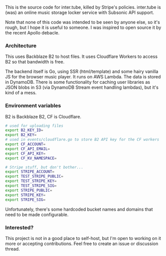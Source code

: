 This is the source code for inter.tube, killed by Stripe's policies. inter.tube is (was) an online music storage locker service with Subsonic API support.

Note that none of this code was intended to be seen by anyone else, so it's rough, but I hope it is useful to someone. I was inspired to open source it by the recent Apollo debacle.

### Architecture

This uses Backblaze B2 to host files. It uses Cloudflare Workers to access B2 so that bandwidth is free.

The backend itself is Go, using SSR (html/template) and some hairy vanilla JS for the browser music player. It runs on AWS Lambda. The data is stored in DynamoDB. There is some functionality for caching user libraries as JSON blobs in S3 (via DynamoDB Stream event handling lambdas), but it's kind of a mess.

### Environment variables

B2 is Backblaze B2, CF is Cloudflare.

```bash
# used for uploading files
export B2_KEY_ID=
export B2_KEY=
# used in events/cloudflare.go to store B2 API key for the CF workers
export CF_ACCOUNT=
export CF_API_EMAIL=
export CF_API_KEY=
export CF_KV_NAMESPACE=

# Stripe stuff, but don't bother...
export STRIPE_ACCOUNT=
export TEST_STRIPE_PUBLIC=
export TEST_STRIPE_KEY=
export TEST_STRIPE_SIG=
export STRIPE_PUBLIC=
export STRIPE_KEY=
export STRIPE_SIG=
```

Unfortunately, there's some hardcoded bucket names and domains that need to be made configurable.

### Interested?

This project is not in a good place to self-host, but I'm open to working on it more or accepting contributions. Feel free to create an issue or discussion thread.
